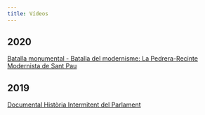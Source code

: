 ```yaml
---
title: Vídeos
---
```


## 2020

[Batalla monumental - Batalla del modernisme: La Pedrera-Recinte Modernista de Sant Pau](https://www.ccma.cat/tv3/alacarta/batalla-monumental/batalla-del-modernisme-la-pedrera-recinte-modernista-de-sant-pau/video/6080743/)


## 2019

[Documental Història Intermitent del Parlament](https://www.ccma.cat/tv3/alacarta/programa/historia-intermitent-del-parlament/video-amp/6068415/)
